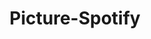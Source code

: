 ---
title: Picture-Spotify
type: project
image: cupcake_lines.png
tags:
  - PHP
  - MySQL
  - HTML
color: C0BE45
titleColor: 9D9B35
---